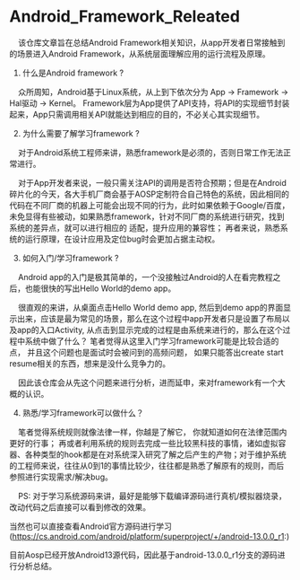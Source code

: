 # Android_Framework_Releated

&nbsp;&nbsp;&nbsp;&nbsp;该仓库文章旨在总结Android Framework相关知识，从app开发者日常接触到的场景进入Android Framework，从系统层面理解应用的运行流程及原理。

1. 什么是Android framework ?

&nbsp;&nbsp;&nbsp;&nbsp;众所周知，Android基于Linux系统，从上到下依次分为 App -> Framework -> Hal驱动 -> Kernel。 Framework层为App提供了API支持，将API的实现细节封装起来，App只需调用相关API就能达到相应的目的，不必关心其实现细节。
    
2. 为什么需要了解学习framework ?

&nbsp;&nbsp;&nbsp;&nbsp;对于Android系统工程师来讲，熟悉framework是必须的，否则日常工作无法正常进行。

&nbsp;&nbsp;&nbsp;&nbsp;对于App开发者来说，一般只需关注API的调用是否符合预期；但是在Android碎片化的今天，各大手机厂商会基于AOSP定制符合自己特色的系统，因此相同的代码在不同厂商的机器上可能会出现不同的行为，此时如果依赖于Google/百度，未免显得有些被动，如果熟悉framework，针对不同厂商的系统进行研究，找到系统的差异点，就可以进行相应的
适配，提升应用的兼容性； 再者来说，熟悉系统的运行原理，在设计应用及定位bug时会更加占据主动权。

3. 如何入门/学习framework ?

&nbsp;&nbsp;&nbsp;&nbsp;Android app的入门是极其简单的，一个没接触过Android的人在看完教程之后，也能很快的写出Hello World的demo app。 

&nbsp;&nbsp;&nbsp;&nbsp;很直观的来讲，从桌面点击Hello World demo app, 然后到demo app的界面显示出来，应该是最为常见的场景，那么在这个过程中app开发者只是设置了布局以及app的入口Activity, 从点击到显示完成的过程是由系统来进行的，那么在这个过程中系统中做了什么？ 笔者觉得从这里入门学习framework可能是比较合适的点， 并且这个问题也是面试时会被问到的高频问题， 如果只能答出create start resume相关的东西，想来是没什么竞争力的。

&nbsp;&nbsp;&nbsp;&nbsp;因此该仓库会从先这个问题来进行分析，进而延申，来对framework有一个大概的认识。
    
4. 熟悉/学习framework可以做什么？

&nbsp;&nbsp;&nbsp;&nbsp;笔者觉得系统规则就像法律一样，你越是了解它， 你就知道如何在法律范围内更好的行事； 再或者利用系统的规则去完成一些比较黑科技的事情，诸如虚拟容器、各种类型的hook都是在对系统深入研究了解之后产生的产物；对于维护系统的工程师来说，往往从0到1的事情比较少，往往都是熟悉了解原有的规则，而后参照进行实现需求/解决bug。

&nbsp;&nbsp;&nbsp;&nbsp;PS: 对于学习系统源码来讲，最好是能够下载编译源码进行真机/模拟器烧录，改动代码之后直接可以看到修改的效果。 

当然也可以直接查看Android官方源码进行学习(https://cs.android.com/android/platform/superproject/+/android-13.0.0_r1:)

目前Aosp已经开放Android13源代码，因此基于android-13.0.0_r1分支的源码进行分析总结。
